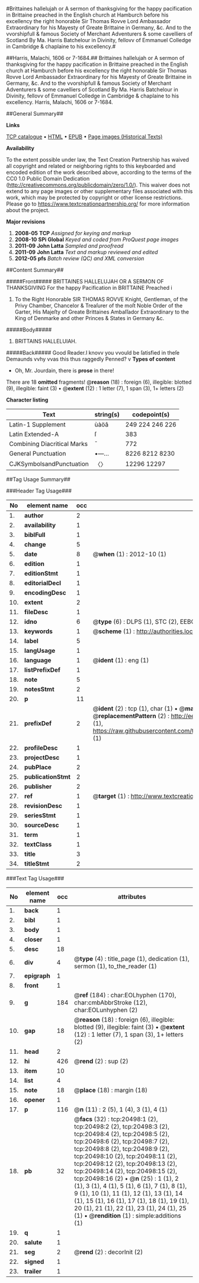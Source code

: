 #Brittaines hallelujah or A sermon of thanksgiving for the happy pacification in Brittaine preached in the English church at Hamburch before his excellency the right honorable Sir Thomas Rovve Lord Ambassador Extraordinary for his Mayesty of Greate Brittaine in Germany, &c. And to the vvorshipfull & famous Society of Merchant Adventurers & some cavelliers of Scotland By Ma. Harris Batchelour in Divinity, fellovv of Emmanuel Colledge in Cambridge & chaplaine to his excellency.#

##Harris, Malachi, 1606 or 7-1684.##
Brittaines hallelujah or A sermon of thanksgiving for the happy pacification in Brittaine preached in the English church at Hamburch before his excellency the right honorable Sir Thomas Rovve Lord Ambassador Extraordinary for his Mayesty of Greate Brittaine in Germany, &c. And to the vvorshipfull & famous Society of Merchant Adventurers & some cavelliers of Scotland By Ma. Harris Batchelour in Divinity, fellovv of Emmanuel Colledge in Cambridge & chaplaine to his excellency.
Harris, Malachi, 1606 or 7-1684.

##General Summary##

**Links**

[TCP catalogue](http://www.ota.ox.ac.uk/tcp/)  • 
[HTML](http://tei.it.ox.ac.uk/tcp/Texts-HTML/free/A02/A02675.html)  • 
[EPUB](http://tei.it.ox.ac.uk/tcp/Texts-EPUB/free/A02/A02675.epub) • 
[Page images (Historical Texts)](https://historicaltexts.jisc.ac.uk/eebo-99855028e)

**Availability**

To the extent possible under law, the Text Creation Partnership has waived all copyright and related or neighboring rights to this keyboarded and encoded edition of the work described above, according to the terms of the CC0 1.0 Public Domain Dedication (http://creativecommons.org/publicdomain/zero/1.0/). This waiver does not extend to any page images or other supplementary files associated with this work, which may be protected by copyright or other license restrictions. Please go to https://www.textcreationpartnership.org/ for more information about the project.

**Major revisions**

1. __2008-05__ __TCP__ *Assigned for keying and markup*
1. __2008-10__ __SPi Global__ *Keyed and coded from ProQuest page images*
1. __2011-09__ __John Latta__ *Sampled and proofread*
1. __2011-09__ __John Latta__ *Text and markup reviewed and edited*
1. __2012-05__ __pfs__ *Batch review (QC) and XML conversion*

##Content Summary##

#####Front#####
BRITTAINES HALLELUJAH OR A SERMON OF THANKSGIVING For the happy Pacification in BRITTAINE Preached i
1. To the Right Honorable SIR THOMAS ROVVE Knight, Gentleman, of the Privy Chamber, Chancelor & Treaſurer of the moſt Noble Order of the Garter, His Majeſty of Greate Brittaines Ambaſſador Extraordinary to the King of Denmarke and other Princes & States in Germany &c.

#####Body#####

1. BRITTAINS HALLELUIAH.

#####Back#####
Good Reader.I knovv you vvould be ſatisfied in theſe Demaunds vvhy vvas this thus raggedly Penned? v
**Types of content**

  * Oh, Mr. Jourdain, there is **prose** in there!

There are 18 **omitted** fragments! 
 @__reason__ (18) : foreign (6), illegible: blotted (9), illegible: faint (3)  •  @__extent__ (12) : 1 letter (7), 1 span (3), 1+ letters (2)

**Character listing**


|Text|string(s)|codepoint(s)|
|---|---|---|
|Latin-1 Supplement|ùàöâ|249 224 246 226|
|Latin Extended-A|ſ|383|
|Combining             Diacritical Marks|̄|772|
|General Punctuation|•—…|8226 8212 8230|
|CJKSymbolsandPunctuation|〈〉|12296 12297|

##Tag Usage Summary##

###Header Tag Usage###

|No|element name|occ|attributes|
|---|---|---|---|
|1.|__author__|2||
|2.|__availability__|1||
|3.|__biblFull__|1||
|4.|__change__|5||
|5.|__date__|8| @__when__ (1) : 2012-10 (1)|
|6.|__edition__|1||
|7.|__editionStmt__|1||
|8.|__editorialDecl__|1||
|9.|__encodingDesc__|1||
|10.|__extent__|2||
|11.|__fileDesc__|1||
|12.|__idno__|6| @__type__ (6) : DLPS (1), STC (2), EEBO-CITATION (1), PROQUEST (1), VID (1)|
|13.|__keywords__|1| @__scheme__ (1) : http://authorities.loc.gov/ (1)|
|14.|__label__|5||
|15.|__langUsage__|1||
|16.|__language__|1| @__ident__ (1) : eng (1)|
|17.|__listPrefixDef__|1||
|18.|__note__|5||
|19.|__notesStmt__|2||
|20.|__p__|11||
|21.|__prefixDef__|2| @__ident__ (2) : tcp (1), char (1)  •  @__matchPattern__ (2) : ([0-9\-]+):([0-9IVX]+) (1), (.+) (1)  •  @__replacementPattern__ (2) : http://eebo.chadwyck.com/downloadtiff?vid=$1&page=$2 (1), https://raw.githubusercontent.com/textcreationpartnership/Texts/master/tcpchars.xml#$1 (1)|
|22.|__profileDesc__|1||
|23.|__projectDesc__|1||
|24.|__pubPlace__|2||
|25.|__publicationStmt__|2||
|26.|__publisher__|2||
|27.|__ref__|1| @__target__ (1) : http://www.textcreationpartnership.org/docs/. (1)|
|28.|__revisionDesc__|1||
|29.|__seriesStmt__|1||
|30.|__sourceDesc__|1||
|31.|__term__|1||
|32.|__textClass__|1||
|33.|__title__|3||
|34.|__titleStmt__|2||


###Text Tag Usage###

|No|element name|occ|attributes|
|---|---|---|---|
|1.|__back__|1||
|2.|__bibl__|1||
|3.|__body__|1||
|4.|__closer__|1||
|5.|__desc__|18||
|6.|__div__|4| @__type__ (4) : title_page (1), dedication (1), sermon (1), to_the_reader (1)|
|7.|__epigraph__|1||
|8.|__front__|1||
|9.|__g__|184| @__ref__ (184) : char:EOLhyphen (170), char:cmbAbbrStroke (12), char:EOLunhyphen (2)|
|10.|__gap__|18| @__reason__ (18) : foreign (6), illegible: blotted (9), illegible: faint (3)  •  @__extent__ (12) : 1 letter (7), 1 span (3), 1+ letters (2)|
|11.|__head__|2||
|12.|__hi__|426| @__rend__ (2) : sup (2)|
|13.|__item__|10||
|14.|__list__|4||
|15.|__note__|18| @__place__ (18) : margin (18)|
|16.|__opener__|1||
|17.|__p__|116| @__n__ (11) : 2 (5), 1 (4), 3 (1), 4 (1)|
|18.|__pb__|32| @__facs__ (32) : tcp:20498:1 (2), tcp:20498:2 (2), tcp:20498:3 (2), tcp:20498:4 (2), tcp:20498:5 (2), tcp:20498:6 (2), tcp:20498:7 (2), tcp:20498:8 (2), tcp:20498:9 (2), tcp:20498:10 (2), tcp:20498:11 (2), tcp:20498:12 (2), tcp:20498:13 (2), tcp:20498:14 (2), tcp:20498:15 (2), tcp:20498:16 (2)  •  @__n__ (25) : 1 (1), 2 (1), 3 (1), 4 (1), 5 (1), 6 (1), 7 (1), 8 (1), 9 (1), 10 (1), 11 (1), 12 (1), 13 (1), 14 (1), 15 (1), 16 (1), 17 (1), 18 (1), 19 (1), 20 (1), 21 (1), 22 (1), 23 (1), 24 (1), 25 (1)  •  @__rendition__ (1) : simple:additions (1)|
|19.|__q__|1||
|20.|__salute__|1||
|21.|__seg__|2| @__rend__ (2) : decorInit (2)|
|22.|__signed__|1||
|23.|__trailer__|1||
